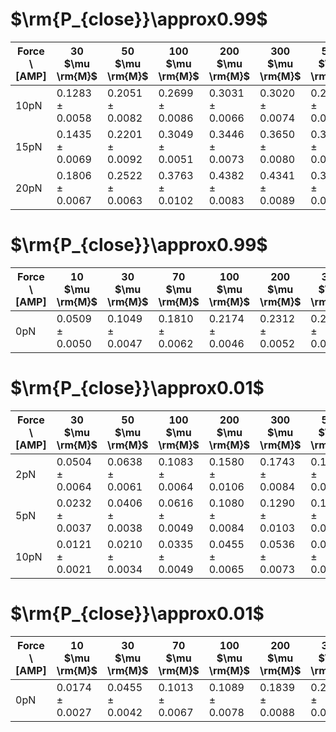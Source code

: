 # $\rm{P_{close}}\approx0.99$
| Force \ [AMP] | 30 $\mu \rm{M}$ | 50 $\mu \rm{M}$ | 100 $\mu \rm{M}$ | 200 $\mu \rm{M}$ | 300 $\mu \rm{M}$ | 500 $\mu \rm{M}$ | 1000 $\mu \rm{M}$ | 2000 $\mu \rm{M}$ | 3000 $\mu \rm{M}$ |
|-------------|---------|---------|---------|---------|---------|---------|---------|---------|---------|
| 10pN | 0.1283 ± 0.0058 | 0.2051 ± 0.0082 | 0.2699 ± 0.0086 | 0.3031 ± 0.0066 | 0.3020 ± 0.0074 | 0.2627 ± 0.0087 | 0.1942 ± 0.0064 | 0.1299 ± 0.0077 | 0.0922 ± 0.0059 |
| 15pN | 0.1435 ± 0.0069 | 0.2201 ± 0.0092 | 0.3049 ± 0.0051 | 0.3446 ± 0.0073 | 0.3650 ± 0.0080 | 0.3279 ± 0.0079 | 0.2257 ± 0.0101 | 0.1540 ± 0.0060 | 0.1020 ± 0.0050 |
| 20pN | 0.1806 ± 0.0067 | 0.2522 ± 0.0063 | 0.3763 ± 0.0102 | 0.4382 ± 0.0083 | 0.4341 ± 0.0089 | 0.3870 ± 0.0109 | 0.2841 ± 0.0094 | 0.1953 ± 0.0069 | 0.1382 ± 0.0055 |


# $\rm{P_{close}}\approx0.99$
| Force \ [AMP] | 10 $\mu \rm{M}$ | 30 $\mu \rm{M}$ | 70 $\mu \rm{M}$ | 100 $\mu \rm{M}$ | 200 $\mu \rm{M}$ | 300 $\mu \rm{M}$ | 500 $\mu \rm{M}$ | 1000 $\mu \rm{M}$ | 2000 $\mu \rm{M}$ | 3000 $\mu \rm{M}$ |
|-------------|---------|---------|---------|---------|---------|---------|---------|---------|---------|---------|
| 0pN | 0.0509 ± 0.0050 | 0.1049 ± 0.0047 | 0.1810 ± 0.0062 | 0.2174 ± 0.0046 | 0.2312 ± 0.0052 | 0.2141 ± 0.0067 | 0.2047 ± 0.0079 | 0.1431 ± 0.0070 | 0.1033 ± 0.0047 | 0.0853 ± 0.0053 |


# $\rm{P_{close}}\approx0.01$
| Force \ [AMP] | 30 $\mu \rm{M}$ | 50 $\mu \rm{M}$ | 100 $\mu \rm{M}$ | 200 $\mu \rm{M}$ | 300 $\mu \rm{M}$ | 500 $\mu \rm{M}$ | 1000 $\mu \rm{M}$ | 2000 $\mu \rm{M}$ | 3000 $\mu \rm{M}$ |
|-------------|---------|---------|---------|---------|---------|---------|---------|---------|---------|
| 2pN | 0.0504 ± 0.0064 | 0.0638 ± 0.0061 | 0.1083 ± 0.0064 | 0.1580 ± 0.0106 | 0.1743 ± 0.0084 | 0.1971 ± 0.0081 | 0.2027 ± 0.0100 | 0.1511 ± 0.0083 | 0.1386 ± 0.0059 |
| 5pN | 0.0232 ± 0.0037 | 0.0406 ± 0.0038 | 0.0616 ± 0.0049 | 0.1080 ± 0.0084 | 0.1290 ± 0.0103 | 0.1250 ± 0.0082 | 0.1339 ± 0.0060 | 0.1243 ± 0.0089 | 0.0935 ± 0.0070 |
| 10pN | 0.0121 ± 0.0021 | 0.0210 ± 0.0034 | 0.0335 ± 0.0049 | 0.0455 ± 0.0065 | 0.0536 ± 0.0073 | 0.0654 ± 0.0045 | 0.0692 ± 0.0053 | 0.0500 ± 0.0056 | 0.0455 ± 0.0032 |


# $\rm{P_{close}}\approx0.01$
| Force \ [AMP] | 10 $\mu \rm{M}$ | 30 $\mu \rm{M}$ | 70 $\mu \rm{M}$ | 100 $\mu \rm{M}$ | 200 $\mu \rm{M}$ | 300 $\mu \rm{M}$ | 500 $\mu \rm{M}$ | 1000 $\mu \rm{M}$ | 2000 $\mu \rm{M}$ | 3000 $\mu \rm{M}$ |
|-------------|---------|---------|---------|---------|---------|---------|---------|---------|---------|---------|
| 0pN | 0.0174 ± 0.0027 | 0.0455 ± 0.0042 | 0.1013 ± 0.0067 | 0.1089 ± 0.0078 | 0.1839 ± 0.0088 | 0.2196 ± 0.0110 | 0.2321 ± 0.0096 | 0.2214 ± 0.0101 | 0.1835 ± 0.0106 | 0.1672 ± 0.0064 |


